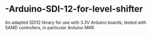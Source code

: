 # -Arduino-SDI-12-for-level-shifter
An adapted SDI12 library for use with 3.3V Arduino boards, tested with SAMD controllers, in particular Arduino MKR.
